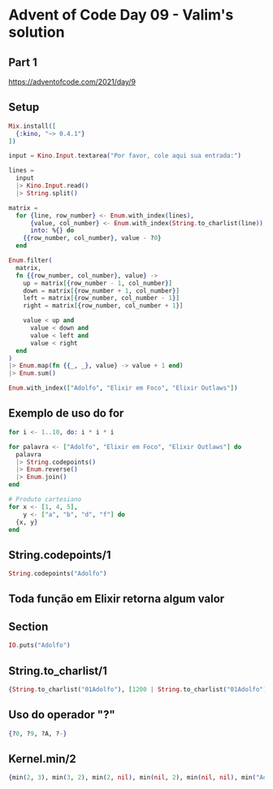 <!-- livebook:{"autosave_interval_s":30} -->

# Advent of Code Day 09 - Valim's solution

## Part 1

https://adventofcode.com/2021/day/9

## Setup

```elixir
Mix.install([
  {:kino, "~> 0.4.1"}
])
```

```elixir
input = Kino.Input.textarea("Por favor, cole aqui sua entrada:")
```

<!-- livebook:{"reevaluate_automatically":true} -->

```elixir
lines =
  input
  |> Kino.Input.read()
  |> String.split()

matrix =
  for {line, row_number} <- Enum.with_index(lines),
      {value, col_number} <- Enum.with_index(String.to_charlist(line)),
      into: %{} do
    {{row_number, col_number}, value - ?0}
  end

Enum.filter(
  matrix,
  fn {{row_number, col_number}, value} ->
    up = matrix[{row_number - 1, col_number}]
    down = matrix[{row_number + 1, col_number}]
    left = matrix[{row_number, col_number - 1}]
    right = matrix[{row_number, col_number + 1}]

    value < up and
      value < down and
      value < left and
      value < right
  end
)
|> Enum.map(fn {{_, _}, value} -> value + 1 end)
|> Enum.sum()
```

```elixir
Enum.with_index(["Adolfo", "Elixir em Foco", "Elixir Outlaws"])
```

## Exemplo de uso do for

```elixir
for i <- 1..10, do: i * i * i
```

```elixir
for palavra <- ["Adolfo", "Elixir em Foco", "Elixir Outlaws"] do
  palavra
  |> String.codepoints()
  |> Enum.reverse()
  |> Enum.join()
end
```

```elixir
# Produto cartesiano
for x <- [1, 4, 5],
    y <- ["a", "b", "d", "f"] do
  {x, y}
end
```

## String.codepoints/1

```elixir
String.codepoints("Adolfo")
```

## Toda função em Elixir retorna algum valor

## Section

```elixir
IO.puts("Adolfo")
```

## String.to_charlist/1

```elixir
{String.to_charlist("01Adolfo"), [1200 | String.to_charlist("01Adolfo")]}
```

## Uso do operador "?"

```elixir
{?0, ?9, ?A, ?-}
```

## Kernel.min/2

```elixir
{min(2, 3), min(3, 2), min(2, nil), min(nil, 2), min(nil, nil), min("Adolfo", 45)}
```
